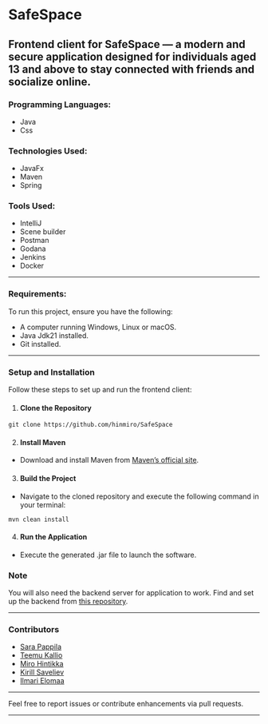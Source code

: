 # SafeSpace

Frontend client for SafeSpace — a modern and secure application designed for individuals aged 13 and
above to stay connected with friends and socialize online.
---

### Programming Languages:
  - Java
  - Css

### Technologies Used:
  - JavaFx
  - Maven
  - Spring

### Tools Used:
  - IntelliJ
  - Scene builder
  - Postman
  - Godana
  - Jenkins
  - Docker

---

### Requirements:
To run this project, ensure you have the following:


  - A computer running Windows, Linux or macOS.
  - Java Jdk21 installed.
  - Git installed.
---

### Setup and Installation

Follow these steps to set up and run the frontend client:

1. #### Clone the Repository
```
git clone https://github.com/hinmiro/SafeSpace
```
2. #### Install Maven
- Download and install Maven from [Maven’s official site](https://maven.apache.org/).
3. #### Build the Project
- Navigate to the cloned repository and execute the following command in your terminal:
```
mvn clean install
```
4. #### Run the Application
- Execute the generated .jar file to launch the software.

### Note
You will also need the backend server for application to work.
Find and set up the backend from [this repository](https://github.com/JoelPalu/SafeSpace_Backend/).

---

### Contributors
- [Sara Pappila](https://github.com/sarapap)
- [Teemu Kallio](https://github.com/teemueka)
- [Miro Hintikka](https://github.com/hinmiro)
- [Kirill Saveliev](https://github.com/JoelPalu)
- [Ilmari Elomaa](https://github.com/Ilmr1)

---

Feel free to report issues or contribute enhancements via pull requests.

---
